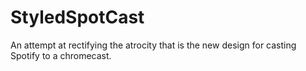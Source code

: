 # StyledSpotCast
An attempt at rectifying the atrocity that is the new design for casting Spotify to a chromecast.
